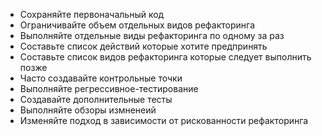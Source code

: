 * Сохраняйте первоначальный код
* Ограничивайте объем отдельных видов рефакторинга
* Выполняйте отдельные виды рефакторинга по одному за раз
* Составьте список действий которые хотите предпринять
* Составьте список видов рефакторинга которые следует выполнить позже
* Часто создавайте контрольные точки
* Выполняйте регрессивное-тестирование
* Создавайте дополнительные тесты
* Выполняйте обзоры измненеий
* Изменяйте подход в зависимости от рискованности рефакторинга